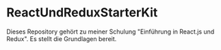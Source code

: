 # ReactUndReduxStarterKit
Dieses Repository gehört zu meiner Schulung "Einführung in React.js und Redux". Es stellt die Grundlagen bereit.
